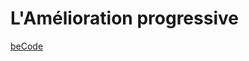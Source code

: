 # L'Amélioration progressive

[beCode](https://github.com/becodeorg/BXLCentral/tree/master/Projects/3-progressive-enhancement)